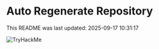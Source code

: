 # Auto Regenerate Repository

This README was last updated: 2025-09-17 10:31:17

 ![TryHackMe](https://tryhackme.com/badge/533634)